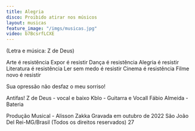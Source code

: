 ```yaml
---
title: Alegria
disco: Proibido atirar nos músicos
layout: musicas
feature_image: "/imgs/musicas.jpg"
video: b7BcsrfLCXE
---
```

(Letra e música: Z de Deus)

Arte é resistência
Expor é resistir
Dança é resistência
Alegria é resistir
Literatura é resistência
Ler sem medo é resistir
Cinema é resistência
Filme novo é resistir

Sua opressão
não desfaz o meu sorriso!

Antifas!
Z de Deus - vocal e baixo
Kblo - Guitarra e Vocall
Fábio Almeida - Bateria

Produção Musical - Alisson Zakka
Gravada em outubro de 2022
São João Del Rei-MG/Brasil
(Todos os direitos reservados)
27
